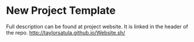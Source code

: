 New Project Template
=============

Full description can be found at project website. It is linked in the header of the repo.
http://taylorsatula.github.io/Website.sh/
